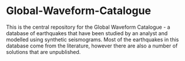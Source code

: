 # Global-Waveform-Catalogue

This is the central repository for the Global Waveform Catalogue - a database of earthquakes that have been studied by an analyst and modelled using synthetic seismograms. Most of the earthquakes in this database come from the literature, however there are also a number of solutions that are unpublished. 
